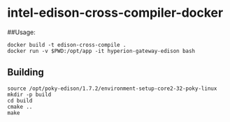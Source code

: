 # intel-edison-cross-compiler-docker

##Usage:
```
docker build -t edison-cross-compile .
docker run -v $PWD:/opt/app -it hyperion-gateway-edison bash
```
## Building
```
source /opt/poky-edison/1.7.2/environment-setup-core2-32-poky-linux
mkdir -p build
cd build
cmake ..
make
```
